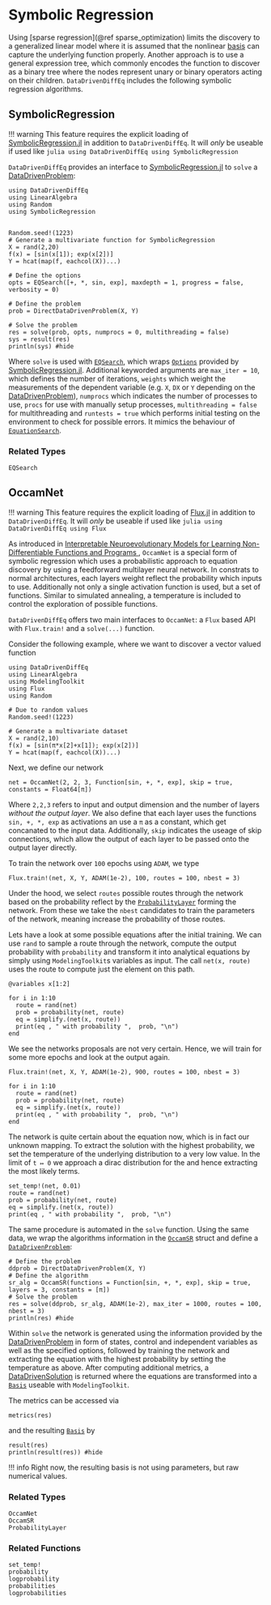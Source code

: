 # Symbolic Regression

Using [sparse regression](@ref sparse_optimization) limits the discovery to a generalized linear model where it is assumed that the nonlinear [basis](@ref) can capture the underlying function properly. Another approach is to use a general expression tree, which commonly encodes the function to discover as a binary tree where the nodes represent unary or binary operators acting on their children. `DataDrivenDiffEq` includes the following symbolic regression algorithms.

## SymbolicRegression

!!! warning
    This feature requires the explicit loading of [SymbolicRegression.jl](https://github.com/MilesCranmer/SymbolicRegression.jl) in addition to `DataDrivenDiffEq`. It will _only_ be useable if used like
    ```julia
    using DataDrivenDiffEq
    using SymbolicRegression
    ```

`DataDrivenDiffEq` provides an interface to [SymbolicRegression.jl](https://github.com/MilesCranmer/SymbolicRegression.jl) to `solve` a [DataDrivenProblem](@ref):

```@example symbolic_regression_api
using DataDrivenDiffEq
using LinearAlgebra
using Random
using SymbolicRegression


Random.seed!(1223)
# Generate a multivariate function for SymbolicRegression
X = rand(2,20)
f(x) = [sin(x[1]); exp(x[2])]
Y = hcat(map(f, eachcol(X))...)

# Define the options
opts = EQSearch([+, *, sin, exp], maxdepth = 1, progress = false, verbosity = 0)

# Define the problem
prob = DirectDataDrivenProblem(X, Y)

# Solve the problem
res = solve(prob, opts, numprocs = 0, multithreading = false)
sys = result(res)
println(sys) #hide
```

Where `solve` is used with [`EQSearch`](@ref), which wraps [`Options`](https://astroautomata.com/SymbolicRegression.jl/stable/api/#Options) provided by [SymbolicRegression.jl](https://github.com/MilesCranmer/SymbolicRegression.jl). Additional keyworded arguments are `max_iter = 10`, which defines the number of iterations, `weights` which weight the measurements of the dependent variable (e.g. `X`, `DX` or `Y` depending on the [DataDrivenProblem](@ref)), `numprocs` which indicates the number of processes to use, `procs` for use with manually setup processes, `multithreading = false` for multithreading and `runtests = true` which performs initial testing on the environment to check for possible errors. It mimics the behaviour of [`EquationSearch`](https://astroautomata.com/SymbolicRegression.jl/stable/api/#EquationSearch).

### Related Types

```@docs
EQSearch
```

## OccamNet

!!! warning
    This feature requires the explicit loading of [Flux.jl](https://fluxml.ai/) in addition to `DataDrivenDiffEq`. It will _only_ be useable if used like
    ```julia
    using DataDrivenDiffEq
    using Flux
    ```

As introduced in [Interpretable Neuroevolutionary Models for Learning Non-Differentiable Functions and Programs
](https://arxiv.org/abs/2007.10784), `OccamNet` is a special form of symbolic regression which uses a probabilistic approach to equation discovery by using a feedforward multilayer neural network. In constrats to normal architectures, each layers weight reflect the probability which inputs to use. Additionally not only a single activation function is used, but a set of functions. Similar to simulated annealing, a temperature is included to control the exploration of possible functions.

`DataDrivenDiffEq` offers two main interfaces to `OccamNet`: a `Flux` based API with `Flux.train!` and a `solve(...)` function.

Consider the following example, where we want to discover a vector valued function

```@example occamnet_flux
using DataDrivenDiffEq
using LinearAlgebra
using ModelingToolkit
using Flux
using Random

# Due to random values
Random.seed!(1223)

# Generate a multivariate dataset
X = rand(2,10)
f(x) = [sin(π*x[2]+x[1]); exp(x[2])]
Y = hcat(map(f, eachcol(X))...)
```

Next, we define our network

```@example occamnet_flux
net = OccamNet(2, 2, 3, Function[sin, +, *, exp], skip = true, constants = Float64[π])
```

Where `2,2,3` refers to input and output dimension and the number of layers _without the output layer_. We also define that each layer uses the functions `sin, +, *, exp` as activations an use a `π` as a constant, which get concanated to the input data. Additionally, `skip` indicates the useage of skip connections, which allow the output of each layer to be passed onto the output layer directly.

To train the network over `100` epochs using `ADAM`, we type
```@example occamnet_flux
Flux.train!(net, X, Y, ADAM(1e-2), 100, routes = 100, nbest = 3)
```

Under the hood, we select `routes` possible routes through the network based on the probability reflect by the [`ProbabilityLayer`](@ref) forming the network. From these we take the `nbest` candidates to train the parameters of the network, meaning increase the probability of those routes.

Lets have a look at some possible equations after the initial training. We can use `rand` to sample a route through the network, compute the output probability with `probability` and transform it into analytical equations by simply using `ModelingToolkit`s variables as input. The call `net(x, route)` uses the route to compute just the element on this path.

```@example occamnet_flux
@variables x[1:2]

for i in 1:10
  route = rand(net)
  prob = probability(net, route)
  eq = simplify.(net(x, route))
  print(eq , " with probability ",  prob, "\n")
end
```
We see the networks proposals are not very certain. Hence, we will train for some more epochs and look at the output again.

```@example occamnet_flux
Flux.train!(net, X, Y, ADAM(1e-2), 900, routes = 100, nbest = 3)

for i in 1:10
  route = rand(net)
  prob = probability(net, route)
  eq = simplify.(net(x, route))
  print(eq , " with probability ",  prob, "\n")
end
```

The network is quite certain about the equation now, which is in fact our unknown mapping. To extract the solution with the highest probability, we set the temperature of the underlying distribution to a very low value. In the limit of `t ↦ 0` we approach a dirac distribution for the and hence extracting the most likely terms.

```@example occamnet_flux
set_temp!(net, 0.01)
route = rand(net)
prob = probability(net, route)
eq = simplify.(net(x, route))
print(eq , " with probability ",  prob, "\n")
```

The same procedure is automated in the `solve` function. Using the same data, we wrap the algorithms information in the [`OccamSR`](@ref) struct and define a [`DataDrivenProblem`](@ref):

```@example occamnet_flux
# Define the problem
ddprob = DirectDataDrivenProblem(X, Y)
# Define the algorithm
sr_alg = OccamSR(functions = Function[sin, +, *, exp], skip = true, layers = 3, constants = [π])
# Solve the problem
res = solve(ddprob, sr_alg, ADAM(1e-2), max_iter = 1000, routes = 100, nbest = 3)
println(res) #hide
```

Within `solve` the network is generated using the information provided by the [DataDrivenProblem](@ref) in form of states, control and independent variables as well as the specified options, followed by training the network and extracting the equation with the highest probability by setting the temperature as above. After computing additional metrics, a [DataDrivenSolution](@ref) is returned where the equations are transformed  into a [`Basis`](@ref) useable with `ModelingToolkit`.

The metrics can be accessed via

```@example occamnet_flux
metrics(res)
```

and the resulting [`Basis`](@ref) by

```@example occamnet_flux
result(res)
println(result(res)) #hide
```

!!! info
    Right now, the resulting basis is not using parameters, but raw numerical values.

### Related Types

```@docs
OccamNet
OccamSR
ProbabilityLayer
```

### Related Functions


```@docs
set_temp!
probability
logprobability
probabilities
logprobabilities
```
